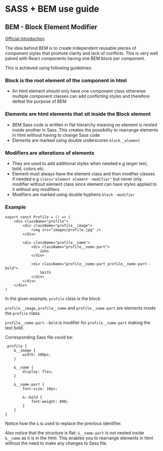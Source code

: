# SASS + BEM use guide


## BEM - Block Element Modifier

[Official introduction](http://getbem.com/introduction/)

The idea behind BEM is to create independent reusable pieces of component styles that promote clarity and lack of conflicts. This is very well paired with React components having one BEM block per component.

This is achieved using following guidelines:

### Block is the root element of the component in html

* An html element should only have one component class otherwise multiple component classes can add conflicting styles and therefore defeat the purpose of BEM

### Elements are html elements that sit inside the Block element

* BEM Sass code is written in flat hierarchy meaning no element is nested inside another in Sass. This creates the possibility to rearrange elements in html without having to change Sass code
* Elements are marked using double underscores `block__element`

### Modifiers are alterations of elements

* They are used to add additional styles when needed e.g larger text, bold, colors etc.
* Element must always have the element class and then modifier classes if needed e.g `class="element element--modifier"` but never only modifier without element class since element can have styles applied to it without any modifiers
* Modifiers are marked using double hyphens `block--modifier`

### Example

	export const Profile = () => (
		<div className="profile">
			<div className="profile__image">
				<img src="images/profile.jpg" />
			</div>
			
			<div className="profile__name">
				<div className="profile__name-part">
					John
				</div>
				
				<div className="profile__name-part profile__name-part--bold">
					Smith
				</div>
			</div>
		</div>
	)
	
In the given example, `profile` class is the block.

`profile__image`, `profile__name` and `profile__name-part` are elements inside the `profile` class.

`profile__name-part--bold` is modifier for `profile__name-part` making the text bold. 

Corresponding Sass file could be:

	.profile {
		&__image {
			width: 100px;
		}
		
		&__name {
			display: flex;
		}
		
		&__name-part {
			font-size: 18px;
			
			&--bold {
				font-weight: 800;
			}
		}
	}
	
Notice how the `&` is used to replace the previous identifier.

Also notice that the structure is flat: `&__name-part` is not nested inside `&__name` as it is in the html. This enables you to rearrange elements in html without the need to make any changes to Sass file.
